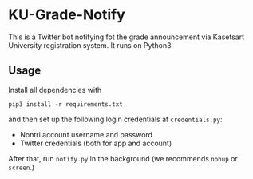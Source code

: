 # KU-Grade-Notify

This is a Twitter bot notifying fot the grade announcement via Kasetsart University registration system. It runs on Python3.

## Usage

Install all dependencies with

```
pip3 install -r requirements.txt
```

and then set up the following login credentials at `credentials.py`:
* Nontri account username and password
* Twitter credentials (both for app and account)

After that, run `notify.py` in the background (we recommends `nohup` or `screen`.)
